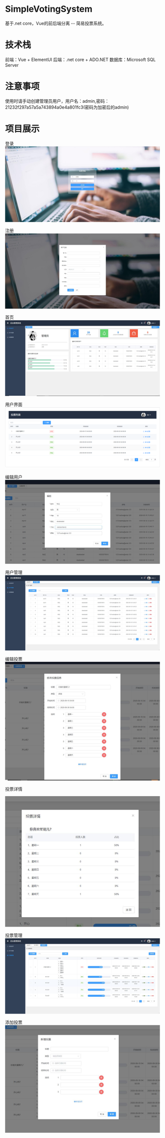 # SimpleVotingSystem
基于.net core，Vue的前后端分离 -- 简易投票系统。

# 技术栈
前端：Vue + ElementUI
后端：.net core + ADO.NET
数据库：Microsoft SQL Server

# 注意事项
使用时请手动创建管理员用户，用户名：admin,密码：21232f297a57a5a743894a0e4a801fc3(密码为加密后的admin)

# 项目展示
登录
![image](https://github.com/siyiyimiaozhong/SimpleVotingSystem/blob/master/img/login.png)

注册
![image](https://github.com/siyiyimiaozhong/SimpleVotingSystem/blob/master/img/register.png)

首页
![image](https://github.com/siyiyimiaozhong/SimpleVotingSystem/blob/master/img/dashboard.png)

用户界面
![image](https://github.com/siyiyimiaozhong/SimpleVotingSystem/blob/master/img/user.png)

编辑用户
![image](https://github.com/siyiyimiaozhong/SimpleVotingSystem/blob/master/img/userEdit.png)

用户管理
![image](https://github.com/siyiyimiaozhong/SimpleVotingSystem/blob/master/img/userManagement.png)

编辑投票
![image](https://github.com/siyiyimiaozhong/SimpleVotingSystem/blob/master/img/voteEdit.png)

投票详情

![image](https://github.com/siyiyimiaozhong/SimpleVotingSystem/blob/master/img/voteDetails.png)

投票管理
![image](https://github.com/siyiyimiaozhong/SimpleVotingSystem/blob/master/img/voteManagement.png)

添加投票
![image](https://github.com/siyiyimiaozhong/SimpleVotingSystem/blob/master/img/addVote.png)
